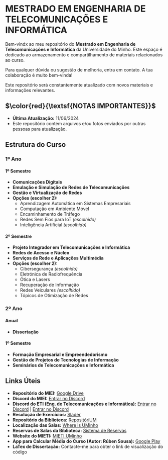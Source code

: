 # MESTRADO EM ENGENHARIA DE TELECOMUNICAÇÕES E INFORMÁTICA
Bem-vindx ao meu repositório do **Mestrado em Engenharia de Telecomunicações e Informática** da Universidade do Minho. Este espaço é dedicado ao armazenamento e compartilhamento de materiais relacionados ao curso.

Para qualquer dúvida ou sugestão de melhoria, entra em contato. A tua colaboração é muito bem-vinda!

Este repositório será constantemente atualizado com novos materiais e informações relevantes.

## $\color{red}{\textsf{NOTAS IMPORTANTES}}$
- **Última Atualização:** 11/06/2024
- Este repositório contém arquivos e/ou fotos enviados por outras pessoas para atualização.

## Estrutura do Curso

### 1º Ano
#### 1º Semestre
- **Comunicações Digitais**
- **Emulação e Simulação de Redes de Telecomunicações**
- **Gestão e Virtualização de Redes**
- **Opções (escolher 2):**
  - Aprendizagem Automática em Sistemas Empresariais
  - Computação em Ambiente Móvel
  - Encaminhamento de Tráfego
  - Redes Sem Fios para IoT *(escolhido)*
  - Inteligência Artificial *(escolhido)*

#### 2º Semestre
- **Projeto Integrador em Telecomunicações e Informática**
- **Redes de Acesso e Núcleo**
- **Serviços de Rede e Aplicações Multimédia**
- **Opções (escolher 2):**
  - Cibersegurança *(escolhido)*
  - Eletrónica de Radiofrequência
  - Ótica e Lasers
  - Recuperação de Informação
  - Redes Veiculares *(escolhido)*
  - Tópicos de Otimização de Redes

### 2º Ano
#### Anual
- **Dissertação**

#### 1º Semestre
- **Formação Empresarial e Empreendedorismo**
- **Gestão de Projetos de Tecnologias de Informação**
- **Seminários de Telecomunicações e Informática**

## Links Úteis
- **Repositório do MIEI:** [Google Drive](https://drive.google.com/drive/folders/1tBpWJmF0gvXJuGDTxpHNRdjJGYIjbHZZ)
- **Discord do MIEI:** [Entrar no Discord](https://discord.gg/m3kVwYM)
- **Discord do ETI (Eng. de Telecomunicações e Informática):** [Entrar no Discord](https://discord.gg/R3gYuVa7QW) | [Entrar no Discord](https://discord.gg/Qv4wxwB)
- **Resolução de Exercícios:** [Slader](https://www.slader.com)
- **Repositório da Biblioteca:** [RepositóriUM](https://repositorium.sdum.uminho.pt/)
- **Localização das Salas:** [Where is UMinho](https://whereis.uminho.pt/)
- **Reservas de Salas da Biblioteca:** [Sistema de Reservas](https://reservas.sdum.uminho.pt/)
- **Website do MIETI:** [MIETI UMinho](http://mieti.eng.uminho.pt/)
- **App para Calcular Média do Curso (Autor: Rúben Sousa):** [Google Play](https://play.google.com/store/apps/details?id=com.github.rubensousa.mieti&hl=en_US)
- **LaTex de Dissertação:** Contacte-me para obter o link de visualização do código


